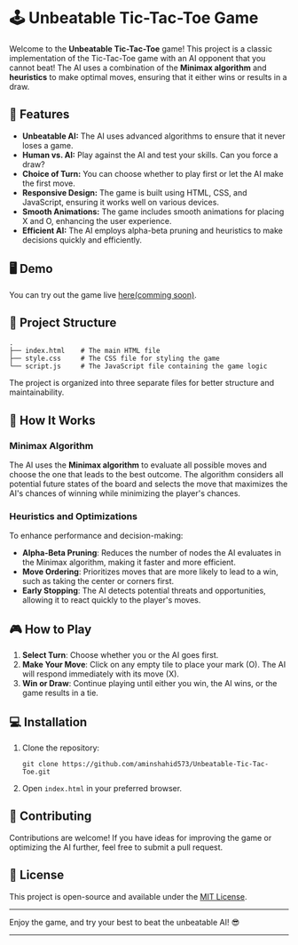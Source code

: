 # 🕹️ Unbeatable Tic-Tac-Toe Game

Welcome to the **Unbeatable Tic-Tac-Toe** game! This project is a classic implementation of the Tic-Tac-Toe game with an AI opponent that you cannot beat! The AI uses a combination of the **Minimax algorithm** and **heuristics** to make optimal moves, ensuring that it either wins or results in a draw.

## 🚀 Features

- **Unbeatable AI:** The AI uses advanced algorithms to ensure that it never loses a game.
- **Human vs. AI:** Play against the AI and test your skills. Can you force a draw?
- **Choice of Turn:** You can choose whether to play first or let the AI make the first move.
- **Responsive Design:** The game is built using HTML, CSS, and JavaScript, ensuring it works well on various devices.
- **Smooth Animations:** The game includes smooth animations for placing X and O, enhancing the user experience.
- **Efficient AI:** The AI employs alpha-beta pruning and heuristics to make decisions quickly and efficiently.

## 🖥️ Demo

You can try out the game live [here(comming soon)](#).

## 📂 Project Structure

```
.
├── index.html    # The main HTML file
├── style.css     # The CSS file for styling the game
└── script.js     # The JavaScript file containing the game logic
```

The project is organized into three separate files for better structure and maintainability.

## 🧠 How It Works

### Minimax Algorithm

The AI uses the **Minimax algorithm** to evaluate all possible moves and choose the one that leads to the best outcome. The algorithm considers all potential future states of the board and selects the move that maximizes the AI's chances of winning while minimizing the player's chances.

### Heuristics and Optimizations

To enhance performance and decision-making:
- **Alpha-Beta Pruning**: Reduces the number of nodes the AI evaluates in the Minimax algorithm, making it faster and more efficient.
- **Move Ordering**: Prioritizes moves that are more likely to lead to a win, such as taking the center or corners first.
- **Early Stopping**: The AI detects potential threats and opportunities, allowing it to react quickly to the player's moves.

## 🎮 How to Play

1. **Select Turn**: Choose whether you or the AI goes first.
2. **Make Your Move**: Click on any empty tile to place your mark (O). The AI will respond immediately with its move (X).
3. **Win or Draw**: Continue playing until either you win, the AI wins, or the game results in a tie.

## 💻 Installation

1. Clone the repository:
   ```
   git clone https://github.com/aminshahid573/Unbeatable-Tic-Tac-Toe.git
   ```
2. Open `index.html` in your preferred browser.

## 🤝 Contributing

Contributions are welcome! If you have ideas for improving the game or optimizing the AI further, feel free to submit a pull request.

## 📝 License

This project is open-source and available under the [MIT License](LICENSE).

---

Enjoy the game, and try your best to beat the unbeatable AI! 😎

---
